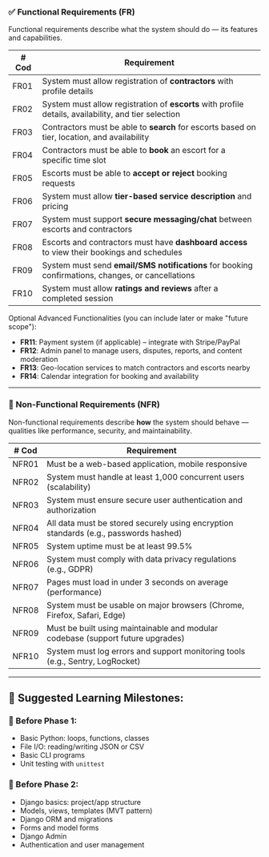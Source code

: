 ### ✅ Functional Requirements (FR)

Functional requirements describe what the system should do — its features and capabilities.

| # Cod | Requirement                                                                                          |
| ----- | ---------------------------------------------------------------------------------------------------- |
| FR01  | System must allow registration of **contractors** with profile details                               |
| FR02  | System must allow registration of **escorts** with profile details, availability, and tier selection |
| FR03  | Contractors must be able to **search** for escorts based on tier, location, and availability         |
| FR04  | Contractors must be able to **book** an escort for a specific time slot                              |
| FR05  | Escorts must be able to **accept or reject** booking requests                                        |
| FR06  | System must allow **tier-based service description** and pricing                                     |
| FR07  | System must support **secure messaging/chat** between escorts and contractors                        |
| FR08  | Escorts and contractors must have **dashboard access** to view their bookings and schedules          |
| FR09  | System must send **email/SMS notifications** for booking confirmations, changes, or cancellations    |
| FR10  | System must allow **ratings and reviews** after a completed session                                  |

Optional Advanced Functionalities (you can include later or make "future scope"):

* **FR11**: Payment system (if applicable) – integrate with Stripe/PayPal
* **FR12**: Admin panel to manage users, disputes, reports, and content moderation
* **FR13**: Geo-location services to match contractors and escorts nearby
* **FR14**: Calendar integration for booking and availability

---

### 🧱 Non-Functional Requirements (NFR)

Non-functional requirements describe **how** the system should behave — qualities like performance, security, and maintainability.

| # Cod | Requirement                                                                          |
| ----- | ------------------------------------------------------------------------------------ |
| NFR01 | Must be a web-based application, mobile responsive                                   |
| NFR02 | System must handle at least 1,000 concurrent users (scalability)                     |
| NFR03 | System must ensure secure user authentication and authorization                      |
| NFR04 | All data must be stored securely using encryption standards (e.g., passwords hashed) |
| NFR05 | System uptime must be at least 99.5%                                                 |
| NFR06 | System must comply with data privacy regulations (e.g., GDPR)                        |
| NFR07 | Pages must load in under 3 seconds on average (performance)                          |
| NFR08 | System must be usable on major browsers (Chrome, Firefox, Safari, Edge)              |
| NFR09 | Must be built using maintainable and modular codebase (support future upgrades)      |
| NFR10 | System must log errors and support monitoring tools (e.g., Sentry, LogRocket)        |

---

## 📘 Suggested Learning Milestones:

### 📍 Before Phase 1:

* Basic Python: loops, functions, classes
* File I/O: reading/writing JSON or CSV
* Basic CLI programs
* Unit testing with `unittest`

### 📍 Before Phase 2:

* Django basics: project/app structure
* Models, views, templates (MVT pattern)
* Django ORM and migrations
* Forms and model forms
* Django Admin
* Authentication and user management
